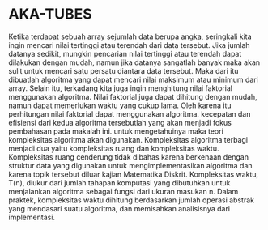 # AKA-TUBES
 <p1 align="left"> Ketika terdapat sebuah array sejumlah data berupa angka, seringkali kita ingin mencari nilai tertinggi atau terendah dari data tersebut. Jika jumlah datanya sedikit, mungkin pencarian nilai tertinggi atau terendah dapat dilakukan dengan mudah, namun jika datanya sangatlah banyak maka akan sulit untuk mencari satu persatu diantara data tersebut. Maka dari itu dibuatlah algoritma yang dapat mencari nilai maksimum atau minimum dari array. Selain itu, terkadang kita juga ingin menghitung nilai faktorial menggunakan algoritma. Nilai faktorial juga dapat dihitung dengan mudah, namun dapat memerlukan waktu yang cukup lama. Oleh karena itu perhitungan nilai faktorial dapat menggunakan algoritma. kecepatan dan efisiensi dari kedua algoritma tersebutlah yang akan menjadi fokus pembahasan pada makalah ini. untuk mengetahuinya maka teori kompleksitas algoritma akan digunakan. Kompleksitas algoritma terbagi menjadi dua yaitu kompleksitas ruang dan kompleksitas waktu. Kompleksitas ruang cenderung tidak dibahas karena berkenaan dengan struktur data yang digunakan untuk mengimplementasikan algoritma dan karena topik tersebut diluar kajian Matematika Diskrit. Kompleksitas waktu, T(n), diukur dari jumlah tahapan komputasi yang dibutuhkan untuk menjalankan algoritma sebagai fungsi dari ukuran masukan n. Dalam praktek, kompleksitas waktu dihitung berdasarkan jumlah operasi abstrak yang mendasari suatu algoritma, dan memisahkan analisisnya dari implementasi.</p1>
